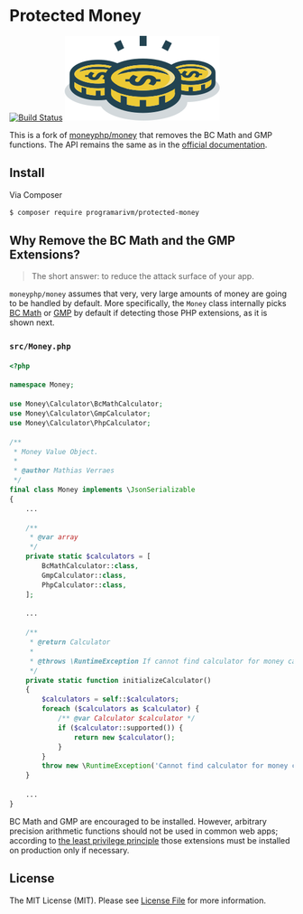 # Protected Money

[![Build Status](https://img.shields.io/travis/programarivm/protected-money.svg?style=flat-square)](https://travis-ci.org/programarivm/protected-money)
![Money PHP](/resources/logo.png?raw=true)

This is a fork of [moneyphp/money](https://github.com/programarivm/protected-money) that removes the BC Math and GMP functions. The API remains the same as in the [official documentation](http://moneyphp.org/en/latest/).

## Install

Via Composer

```bash
$ composer require programarivm/protected-money
```

## Why Remove the BC Math and the GMP Extensions?

> The short answer: to reduce the attack surface of your app.

`moneyphp/money` assumes that very, very large amounts of money are going to be handled by default. More specifically, the `Money` class internally picks [BC Math](http://php.net/manual/en/book.bc.php) or [GMP](http://php.net/manual/en/book.gmp.php) by default if detecting those PHP extensions, as it is shown next.

### `src/Money.php`

```php
<?php

namespace Money;

use Money\Calculator\BcMathCalculator;
use Money\Calculator\GmpCalculator;
use Money\Calculator\PhpCalculator;

/**
 * Money Value Object.
 *
 * @author Mathias Verraes
 */
final class Money implements \JsonSerializable
{
    ...

    /**
     * @var array
     */
    private static $calculators = [
        BcMathCalculator::class,
        GmpCalculator::class,
        PhpCalculator::class,
    ];

    ...

    /**
     * @return Calculator
     *
     * @throws \RuntimeException If cannot find calculator for money calculations
     */
    private static function initializeCalculator()
    {
        $calculators = self::$calculators;
        foreach ($calculators as $calculator) {
            /** @var Calculator $calculator */
            if ($calculator::supported()) {
                return new $calculator();
            }
        }
        throw new \RuntimeException('Cannot find calculator for money calculations');
    }

    ...
}
```

BC Math and GMP are encouraged to be installed. However, arbitrary precision arithmetic functions should not be used in common web apps; according to [the least privilege principle](https://programarivm.com/the-least-privilege-principle-applied-to-php-bigints/) those extensions must be installed on production only if necessary.

## License

The MIT License (MIT). Please see [License File](LICENSE) for more information.
